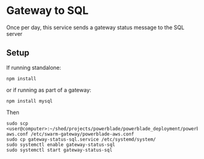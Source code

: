 Gateway to SQL
===============

Once per day, this service sends a gateway status message to the SQL server

Setup
-----
If running standalone:

    npm install

or if running as part of a gateway:

    npm install mysql

Then

    sudo scp <user@computer>:~/shed/projects/powerblade/powerblade_deployment/powerblade-aws.conf /etc/swarm-gateway/powerblade-aws.conf
    sudo cp gateway-status-sql.service /etc/systemd/system/
    sudo systemctl enable gateway-status-sql
    sudo systemctl start gateway-status-sql

